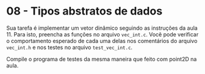 # 08 - Tipos abstratos de dados

Sua tarefa é implementar um vetor dinâmico seguindo as instruções da aula 11. Para isto, preencha as funções no arquivo `vec_int.c`. Vocẽ pode verificar o comportamento esperado de cada uma delas nos comentários do arquivo `vec_int.h` e nos testes no arquivo `test_vec_int.c`.  

Compile o programa de testes da mesma maneira que feito com point2D na aula.
